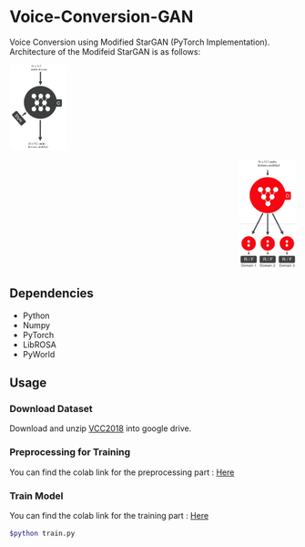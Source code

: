 # Voice-Conversion-GAN
Voice Conversion using Modified StarGAN (PyTorch Implementation). Architecture of the Modifeid StarGAN is as follows:
<p align="left">
  <img src="model1.png" width="20%">
</p>

<p align="right">
  <img src="model2.png" width="20%">
</p>

## Dependencies

* Python
* Numpy 
* PyTorch 
* LibROSA 
* PyWorld



## Usage

### Download Dataset

Download and unzip [VCC2018](https://datashare.ed.ac.uk/handle/10283/3061) into google drive.



### Preprocessing for Training

You can find the colab link for the preprocessing part : [Here](https://colab.research.google.com/drive/1ToP__nLY9MmGYGk-z51TbZFtAwz_ehaO?usp=sharing)


### Train Model


You can find the colab link for the training part : [Here](https://colab.research.google.com/drive/1cOHdN7YKS4oeHpAOoZi9LiHR_7_LL1KJ?authuser=1#scrollTo=ibweOJNN2lmH&uniqifier=1)

```bash
$python train.py 
```                                                

